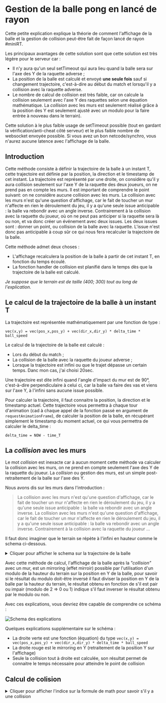 # Gestion de la balle pong en lancé de rayon

Cette petite explication explique la théorie de comment l'affichage de la balle et la gestion de collision
peut-être fait de façon lancé de rayon #miniRT.

Les principaux avantages de cette solution sont que cette solution est très légère pour le serveur car :
 - Il n'y aura qu'un seul setTimeout qui aura lieu quand la balle sera sur l'axe des Y de la raquette adverse ;
 - La position de la balle est calculé et envoyé **une seule fois** sauf si changement trajectoire, c'est-à-dire
 au début du match et lorsqu'il y a collision avec la raquette adverse.
 - Le nombre de calcul de collision est très faible, car on calcule la collision seulement avec l'axe Y des raquettes
 selon une équation mathématique. La *collision* avec les murs est seulement réalisé grâce à la position des Y est seulement ajusté
 avec un modulo pour la faire entrée à nouveau dans le terrain).

Cette solution à le plus faible usage de setTimeout possible (tout en gardant la vérification/anti-cheat côté serveur)
et le plus faible nombre de websocket envoyée possible. Si vous avez un bon netcode/synchro, vous n'aurez aucune latence
avec l'affichage de la balle.

## Introduction

Cette méthode consiste à définir la trajectoire de la balle à un instant T, cette trajectoire est définie par la
position, la direction et le timestamp de cet instant. La trajectoire est représenté par une droite, on considère
qu'il y aura collision seulement sur l'axe Y de la raquette des deux joueurs, on ne prend pas en compte les murs. Il est
important de comprendre le point suivant: on ne considère aucune collision avec les murs. La collision avec les murs
n'est qu'une question d'affichage, car le fait de toucher un mur n'affecte en rien le déroulement du jeu, il y a
qu'une seule issue anticipable : la balle va rebondir avec un angle inverse. Contrairement à la collision avec la
raquette du joueur, où on ne peut pas anticiper si la raquette sera là ou non, et va donc créer un événement avec
deux issues. Les deux issues sont : donner un point, ou collision de la balle avec la raquette. L'issue n'est donc
pas anticipable à coup sûr ce qui nous fera recalculer la trajectoire de la balle.

Cette méthode admet deux choses :

 - L'affichage recalculera la position de la balle à partir de cet instant T, en fonction du temps écoulé.
 - La fonction handler de collision est planifié dans le temps dès que la trajectoire de la balle est calculé.

*Je suppose que le terrain est de taille (400; 300) tout au long de l'explication.*

## Le calcul de la trajectoire de la balle à un instant T

La trajectoire est représentée mathématiquement par une fonction de type :

    vec(x,y) = vec(pos_x,pos_y) + vec(dir_x,dir_y) * delta_time * ball_speed

Le calcul de la trajectoire de la balle est calculé :
 - Lors du début du match ;
 - La collision de la balle avec la raquette du joueur adverse ;
 - Lorsque la trajectoire est infini ou que le trajet dépasse un certain temps. Danc mon cas, j'ai choisi 20sec.

Une trajectoire est dite infini quand l'angle d'impact du mur est de 90°, c'est-à-dire perpendiculaire à celui ci,
car la balle va faire des vas et viens sur l'axe Y, à l'infini sans aucune issue possible.

Pour calculer la trajectoire, il faut connaitre la position, la direction et le timestamp actuel. Cette trajectoire
vous permettra à chaque tour d'animation (cad à chaque appel de la fonction passé en argument de `requestAnimationFrame`),
de calculer la position de la balle, en récupérant simplement le timestamp du moment actuel, ce qui vous permettra
de calculer le delta_time :

```
delta_time = NOW - time_T
```

## La *collision* avec les murs

Le mot *collision* est inexacte car à aucun moment cette méthode va calculer la collision avec les murs, on ne prend
en compte seulement l'axe des Y de la raquette du joueur. La *collision* ou gestion des murs, est un simple
post-retraitement de la balle sur l'axe des Y.

Nous avons dis sur les murs dans l'introduction :

> La collision avec les murs n'est qu'une question d'affichage, car le fait de toucher un mur n'affecte en rien le
> déroulement du jeu, il y a qu'une seule issue anticipable : la balle va rebondir avec un angle inverse. La collision
> avec les murs n'est qu'une question d'affichage, car le fait de toucher un mur n'affecte en rien le déroulement du jeu,
> il y a qu'une seule issue anticipable : la balle va rebondir avec un angle inverse. Contrairement à la collision avec la
> raquette du joueur …

Il faut donc imaginer que le terrain se répète à l'infini en hauteur comme le schema ci-dessous.

<details>
  <summary>Cliquer pour afficher le schema sur la trajectoire de la balle</summary>
  
  Vous voyez donc le terrain se repeter à l'infini en Y, et la trajectoire de la balle (droite verte).
  
  <img width="200" src="https://user-images.githubusercontent.com/92152391/221143349-deb08eb2-cd04-4ce6-ba31-88162f0fd310.png" />
</details>

Avec cette méthode de calcul, l'affichage de la balle après la *"collision"* avec un mur, est un mirroring (effet mirroir) possible
par l'utilisation d'un modulo de la hauteur du terrain sur la position en Y de la balle, pour savoir si le résultat du modulo doit-être
inversé il faut diviser la position en Y de la balle par la hauteur du terrain, le résultat obtenu en fonction de s'il est pair ou impair
(modulo de 2 => 0 ou 1) indique s'il faut inverser le résultat obtenu par le modulo ou non.

Avec ces explications, vous devriez être capable de comprendre ce schéma :

![Schema des explications](https://user-images.githubusercontent.com/92152391/221137129-1a1d88e4-8b01-4331-bd2e-24815a152565.png)

Quelques explications supplémentaire sur le schéma :

 - La droite verte est une fonction (équation) du type `vec(x,y) = vec(pos_x,pos_y) + vec(dir_x,dir_y) * delta_time * ball_speed`
 - La droite rouge est le mirroring en Y (retraitement de la position Y sur l'affichage)
 - Seule la collision tout à droite est calculée, son résultat permet de connaitre le temps nécessaire pour atteindre le point de collision

## Calcul de colision

<details>
  <summary>Cliquer pour afficher l'indice sur la formule de math pour savoir s'il y a une collision</summary>
 
  Cherchez comment calculer une collision entre deux droites (vecteurs) avec le produit scalaire. Ceci vous permettra de savoir s'il y a une collision et
  connaitre le temps restant avant la collision. N'oubliez pas de normaliser. ;)
</details>
